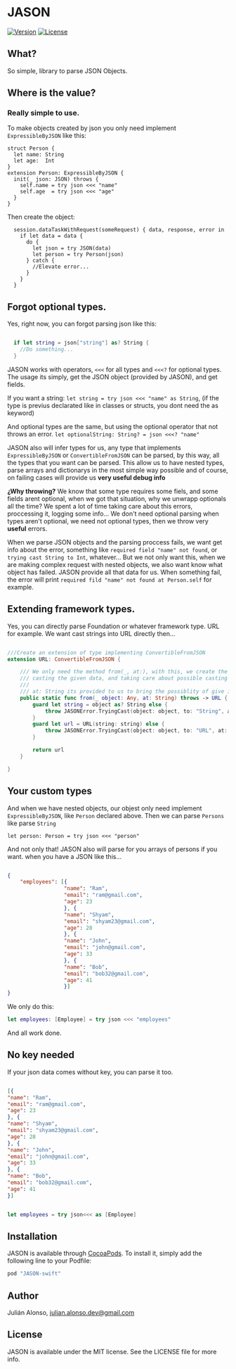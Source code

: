 # JASON

<!-- [![CI Status](http://img.shields.io/travis/julianAlonso/JASON.svg?style=flat)](https://travis-ci.org/julianAlonso/JASON) -->
[![Version](https://img.shields.io/cocoapods/v/JASON.svg?style=flat)](http://cocoapods.org/pods/JASON)
[![License](https://img.shields.io/cocoapods/l/JASON.svg?style=flat)](http://cocoapods.org/pods/JASON)
<!-- [![Platform](https://img.shields.io/cocoapods/p/JASON.svg?style=flat)](http://cocoapods.org/pods/JASON) -->

## What?
So simple, library to parse JSON Objects.

## Where is the value?

### Really simple to use.

To make objects created by json you only need implement `ExpressibleByJSON` like this:
```
struct Person {
  let name: String
  let age:  Int
}
extension Person: ExpressibleByJSON {
  init(_ json: JSON) throws {
    self.name = try json <<< "name"
    self.age  = try json <<< "age"
  }
}
```

Then create the object:
```
  session.dataTaskWithRequest(someRequest) { data, response, error in
    if let data = data {
      do {
        let json = try JSON(data)
        let person = try Person(json)
      } catch {
        //Elevate error...
      }
    }
  }
```


## Forgot optional types.

Yes, right now, you can forgot parsing json like this:

```swift

  if let string = json["string"] as? String {
    //Do something...
  }

```

JASON works with operators, `<<<` for all types and `<<<?` for optional types.
The usage its simply, get the JSON object (provided by JASON), and get fields.

If you want a string:
`let string = try json <<< "name" as String`, (if the type is previus declarated like in classes or structs, you dont need the as keyword)

And optional types are the same, but using the optional operator that not throws an error.
`let optionalString: String? = json <<<? "name"`

JASON also will infer types for us, any type that implements `ExpressibleByJSON` or `ConvertibleFromJSON` can be parsed, by this way, all the types that you want can be parsed.
This allow us to have nested types, parse arrays and dictionarys in the most simple way possible and of course, on failing cases will provide us **very useful debug info**

**¿Why throwing?**
We know that some type requires some fiels, and some fields arent optional, when we got that situation, why we unwrapp optionals all the time?
We spent a lot of time taking care about this errors, proccessing it, logging some info...
We don't need optional parsing when types aren't optional, we need not optional types, then we throw very **useful** errors.

When we parse JSON objects and the parsing proccess fails, we want get info about the error, something like `required field "name" not found`, or `trying cast String to Int`, whatever... But we not only want this, when we are making complex request  with nested objects, we also want know what object has failed. JASON provide all that data for us.
When something fail, the error will print `required fild "name" not found at Person.self` for example.

## Extending framework types.

Yes, you can directly parse Foundation or whatever framework type. URL for example. We want cast strings into URL directly then...

```swift

///Create an extension of type implementing ConvertibleFromJSON
extension URL: ConvertibleFromJSON {

    /// We only need the method from(_, at:), with this, we create the URL
    /// casting the given data, and taking care about possible casting errors.
    ///
    /// at: String its provided to us to bring the possiblity of give information about the parsing object.
    public static func from(_ object: Any, at: String) throws -> URL {
        guard let string = object as? String else {
            throw JASONError.TryingCast(object: object, to: "String", at: at)
        }
        guard let url = URL(string: string) else {
            throw JASONError.TryingCast(object: object, to: "URL", at: at)
        }

        return url
    }

}

```


## Your custom types

And when we have nested objects, our objest only need implement `ExpressibleByJSON`, like `Person` declared above.
Then we can parse `Persons` like parse `String`
```
let person: Person = try json <<< "person"
```

And not only that!
JASON also will parse for you arrays of persons if you want. when you have a JSON like this...

```json

{
    "employees": [{
                  "name": "Ram",
                  "email": "ram@gmail.com",
                  "age": 23
                  }, {
                  "name": "Shyam",
                  "email": "shyam23@gmail.com",
                  "age": 28
                  }, {
                  "name": "John",
                  "email": "john@gmail.com",
                  "age": 33
                  }, {
                  "name": "Bob",
                  "email": "bob32@gmail.com",
                  "age": 41
                  }]
}
```

We only do this:
```swift
let employees: [Employee] = try json <<< "employees"
```
And all work done.

## No key needed

If your json data comes without key, you can parse it too.

```json

[{
"name": "Ram",
"email": "ram@gmail.com",
"age": 23
}, {
"name": "Shyam",
"email": "shyam23@gmail.com",
"age": 28
}, {
"name": "John",
"email": "john@gmail.com",
"age": 33
}, {
"name": "Bob",
"email": "bob32@gmail.com",
"age": 41
}]

```

```swift

let employees = try json<<< as [Employee]

```

## Installation

JASON is available through [CocoaPods](http://cocoapods.org). To install
it, simply add the following line to your Podfile:

```ruby
pod "JASON-swift"
```

## Author

Julián Alonso, julian.alonso.dev@gmail.com

## License

JASON is available under the MIT license. See the LICENSE file for more info.
